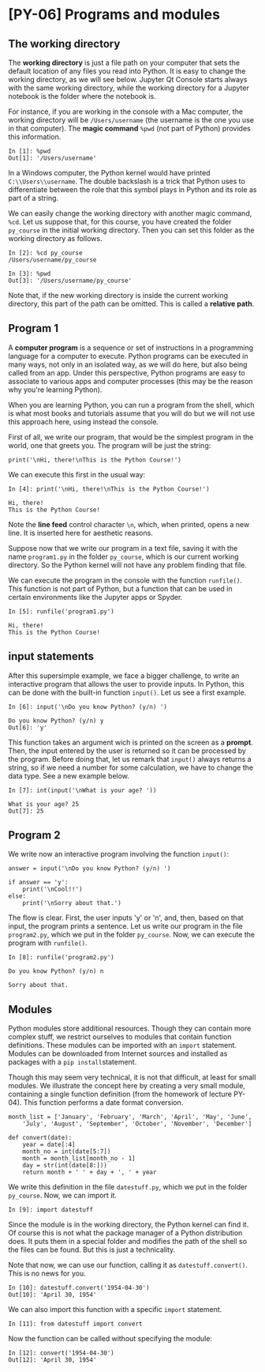 # [PY-06] Programs and modules

## The working directory

The **working directory** is just a file path on your computer that sets the default location of any files you read into Python. It is easy to change the working directory, as we will see below. Jupyter Qt Console starts always with the same working directory, while the working directory for a Jupyter notebook is the folder where the notebook is. 

For instance, if you are working in the console with a Mac computer, the working directory will be `/Users/username` (the username is the one you use in that computer). The **magic command** `%pwd` (not part of Python) provides this information.

```
In [1]: %pwd
Out[1]: '/Users/username'
```
In a Windows computer, the Python kernel would have printed `C:\\Users\\username`. The double backslash is a trick that Python uses to differentiate between the role that this symbol plays in Python and its role as part of a string.

We can easily change the working directory with another magic command, `%cd`. Let us suppose that, for this course, you have created the folder `py_course` in the initial working directory. Then you can set this folder as the working directory as follows.

```
In [2]: %cd py_course
/Users/username/py_course
```

```
In [3]: %pwd
Out[3]: '/Users/username/py_course'
```

Note that, if the new working directory is inside the current working directory, this part of the path can be omitted. This is called a **relative path**.

## Program 1

A **computer program** is a sequence or set of instructions in a programming language for a computer to execute. Python programs can be executed in many ways, not only in an isolated way, as we will do here, but also being called from an app. Under this perspective, Python programs are easy to associate to various apps and computer processes (this may be the reason why you're learning Python).

When you are learning Python, you can run a program from the shell, which is what most books and tutorials assume that you will do but we will not use this approach here, using instead the console. 

First of all, we write our program, that would be the simplest program in the world, one that greets you. The program will be just the string:

```
print('\nHi, there!\nThis is the Python Course!')
```

We can execute this first in the usual way:

```
In [4]: print('\nHi, there!\nThis is the Python Course!')

Hi, there!
This is the Python Course!

```

Note the **line feed** control character `\n`, which, when printed, opens a new line. It is inserted here for aesthetic reasons.

Suppose now that we write our program in a text file, saving it with the name `program1.py` in the folder `py_course`, which is our current working directory. So the Python kernel will not have any problem finding that file.

We can execute the program in the console with the function `runfile()`. This function is not part of Python, but a function that can be used in certain environments like the Jupyter apps or Spyder.

```
In [5]: runfile('program1.py')

Hi, there!
This is the Python Course!
```

## input statements

After this supersimple example, we face a bigger challenge, to write an interactive program that allows the user to provide inputs. In Python, this can be done with the built-in function `input()`. Let us see a first example. 

```
In [6]: input('\nDo you know Python? (y/n) ')

Do you know Python? (y/n) y
Out[6]: 'y'
```

This function takes an argument wich is printed on the screen as a **prompt**. Then, the input entered by the user is returned so it can be processed by the program. Before doing that, let us remark that `input()` always returns a string, so if we need a number for some calculation, we have to change the data type. See a new example below.

```
In [7]: int(input('\nWhat is your age? '))

What is your age? 25
Out[7]: 25
```

## Program 2

We write now an interactive program involving the function `input()`:

```
answer = input('\nDo you know Python? (y/n) ')

if answer == 'y':
    print('\nCool!!')
else:
    print('\nSorry about that.')
```

The flow is clear. First, the user inputs 'y' or 'n', and, then, based on that input, the program prints a sentence. Let us write our program in the file `program2.py`, which we put in the folder `py_course`. Now, we can execute the program with `runfile()`.

```
In [8]: runfile('program2.py')

Do you know Python? (y/n) n

Sorry about that.
```

## Modules

Python modules store additional resources. Though they can contain more complex stuff, we restrict ourselves to modules that contain function definitions. These modules can be imported with an `import` statement. Modules can be downloaded from Internet sources and installed as packages with a `pip install`statement. 

Though this may seem very technical, it is not that difficult, at least for small modules. We illustrate the concept here by creating a very small module, containing a single function definition (from the homework of lecture PY-04). This function performs a date format conversion.

```
month_list = ['January', 'February', 'March', 'April', 'May', 'June',
    'July', 'August', 'September', 'October', 'November', 'December']

def convert(date):
    year = date[:4]
    month_no = int(date[5:7])
    month = month_list[month_no - 1]
    day = str(int(date[8:]))
    return month + ' ' + day + ', ' + year
```

We write this definition in the file `datestuff.py`, which we put in the folder `py_course`. Now, we can import it.

```
In [9]: import datestuff
```

Since the module is in the working directory, the Python kernel can find it. Of course this is not what the package manager of a Python distribution does. It puts them in a special folder and modifies the path of the shell so the files can be found. But this is just a technicality.

Note that now, we can use our function, calling it as `datestuff.convert()`. This is no news for you. 

```
In [10]: datestuff.convert('1954-04-30')
Out[10]: 'April 30, 1954'
```

We can also import this function with a specific `import` statement.

```
In [11]: from datestuff import convert
```

Now the function can be called without specifying the module:

```
In [12]: convert('1954-04-30')
Out[12]: 'April 30, 1954'
